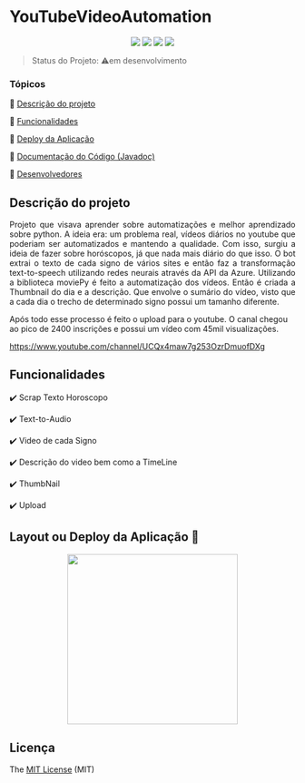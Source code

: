 # YouTubeVideoAutomation

<p align="center">

  <img src="http://img.shields.io/static/v1?label=License&message=MIT&color=green&style=for-the-badge"/>
  <img src="https://img.shields.io/badge/YouTube-FF0000?style=for-the-badge&logo=youtube&logoColor=white"/>
  <img src="https://img.shields.io/badge/Python-3776AB?style=for-the-badge&logo=python&logoColor=white"/>
  <img src="https://img.shields.io/badge/Microsoft_Azure-0089D6?style=for-the-badge&logo=microsoft-azure&logoColor=white"/>

</p>


> Status do Projeto: :warning:em desenvolvimento

### Tópicos 

:small_blue_diamond: [Descrição do projeto](#descrição-do-projeto)

:small_blue_diamond: [Funcionalidades](#funcionalidades)

:small_blue_diamond: [Deploy da Aplicação](#deploy-da-aplicação-dash)

:small_blue_diamond: [Documentação do Código (Javadoc)](#documentação-do-código-(javadoc))

:small_blue_diamond: [Desenvolvedores](#desenvolvedores)




## Descrição do projeto 

<p align="justify">
Projeto que visava aprender sobre automatizações e melhor aprendizado sobre python. A ideia era: um problema real, vídeos diários no youtube que poderiam ser automatizados e mantendo a qualidade. Com isso, surgiu a ideia de fazer sobre horóscopos, já que nada mais diário do que isso. O bot extrai o texto de cada signo de vários sites e então faz a transformação text-to-speech utilizando redes neurais através da API da Azure. Utilizando a biblioteca moviePy é feito a automatização dos vídeos. Então é criada a Thumbnail do dia e a descrição. Que envolve o sumário do vídeo, visto que a cada dia o trecho de determinado signo possui um tamanho diferente.

Após todo esse processo é feito o upload para o youtube. O canal chegou ao pico de 2400 inscrições e possui um vídeo com 45mil visualizações.

https://www.youtube.com/channel/UCQx4maw7g253OzrDmuofDXg



</p>




## Funcionalidades

:heavy_check_mark: Scrap Texto Horoscopo 

:heavy_check_mark: Text-to-Audio

:heavy_check_mark: Video de cada Signo

:heavy_check_mark: Descrição do video bem como a TimeLine

:heavy_check_mark: ThumbNail 

:heavy_check_mark: Upload

## Layout ou Deploy da Aplicação :dash:


<div align="center">
<img src="![image](https://github.com/joaocolem/YouTubeVideoAutomation/assets/105292741/3253c6df-040c-43d8-9d84-248ab756333b)" width="300px" />
</div>




## Licença 

The [MIT License]() (MIT)

